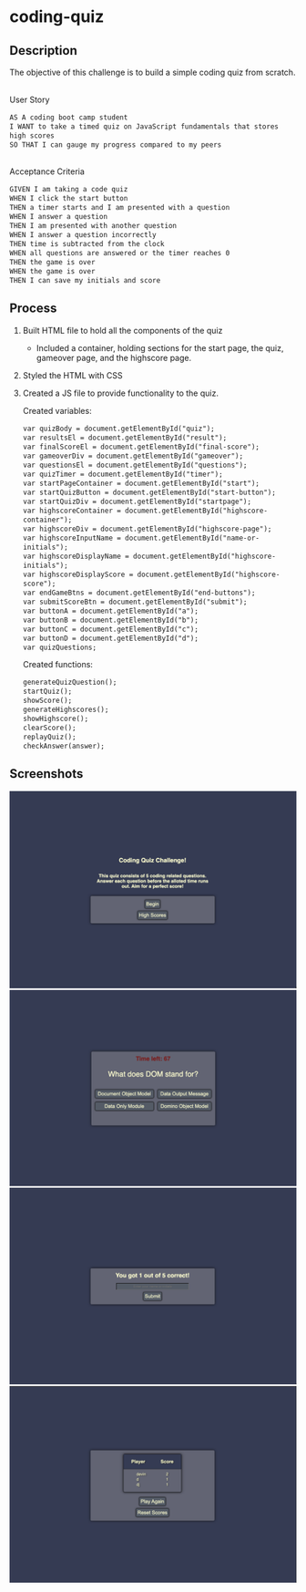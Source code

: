# coding-quiz

## Description

The objective of this challenge is to build a simple coding quiz from scratch.

\
User Story
```
AS A coding boot camp student
I WANT to take a timed quiz on JavaScript fundamentals that stores high scores
SO THAT I can gauge my progress compared to my peers
```

\
Acceptance Criteria
```
GIVEN I am taking a code quiz
WHEN I click the start button
THEN a timer starts and I am presented with a question
WHEN I answer a question
THEN I am presented with another question
WHEN I answer a question incorrectly
THEN time is subtracted from the clock
WHEN all questions are answered or the timer reaches 0
THEN the game is over
WHEN the game is over
THEN I can save my initials and score
```

## Process

1. Built HTML file to hold all the components of the quiz
   - Included a container, holding sections for the start page, the quiz, gameover page, and the highscore page.
  
2. Styled the HTML with CSS
3. Created a JS file to provide functionality to the quiz.
   
    Created variables: 
  
    ```
    var quizBody = document.getElementById("quiz");
    var resultsEl = document.getElementById("result");
    var finalScoreEl = document.getElementById("final-score");
    var gameoverDiv = document.getElementById("gameover");
    var questionsEl = document.getElementById("questions");
    var quizTimer = document.getElementById("timer");
    var startPageContainer = document.getElementById("start");
    var startQuizButton = document.getElementById("start-button");
    var startQuizDiv = document.getElementById("startpage");
    var highscoreContainer = document.getElementById("highscore-container");
    var highscoreDiv = document.getElementById("highscore-page");
    var highscoreInputName = document.getElementById("name-or-initials");
    var highscoreDisplayName = document.getElementById("highscore-initials");
    var highscoreDisplayScore = document.getElementById("highscore-score");
    var endGameBtns = document.getElementById("end-buttons");
    var submitScoreBtn = document.getElementById("submit");
    var buttonA = document.getElementById("a");
    var buttonB = document.getElementById("b");
    var buttonC = document.getElementById("c");
    var buttonD = document.getElementById("d");
    var quizQuestions;
    ```

    Created functions:

    ```
    generateQuizQuestion();
    startQuiz();
    showScore();
    generateHighscores();
    showHighscore();
    clearScore();
    replayQuiz();
    checkAnswer(answer);
    ```

## Screenshots
![](assets/images/coding-quiz-1.jpg)
![](assets/images/coding-quiz-2.jpg)
![](assets/images/coding-quiz-3.jpg)
![](assets/images/coding-quiz-4.jpg)